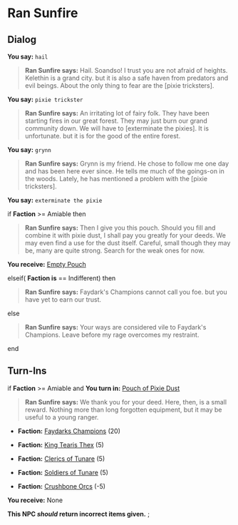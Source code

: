 # Ran Sunfire
## Dialog

**You say:** `hail`



>**Ran Sunfire says:** Hail. Soandso! I trust you are not afraid of heights. Kelethin is a grand city. but it is also a safe haven from predators and evil beings. About the only thing to fear are the [pixie tricksters].

**You say:** `pixie trickster`



>**Ran Sunfire says:** An irritating lot of fairy folk. They have been starting fires in our great forest. They may just burn our grand community down. We will have to [exterminate the pixies]. It is unfortunate. but it is for the good of the entire forest.

**You say:** `grynn`



>**Ran Sunfire says:** Grynn is my friend. He chose to follow me one day and has been here ever since. He tells me much of the goings-on in the woods. Lately, he has mentioned a problem with the [pixie tricksters].

**You say:** `exterminate the pixie`



if **Faction** >= Amiable then



>**Ran Sunfire says:** Then I give you this pouch. Should you fill and combine it with pixie dust, I shall pay you greatly for your deeds. We may even find a use for the dust itself. Careful, small though they may be, many are quite strong. Search for the weak ones for now.



**You receive:**  [Empty Pouch](/item/17957)


elseif( **Faction is** == Indifferent) then



>**Ran Sunfire says:** Faydark's Champions cannot call you foe. but you have yet to earn our trust.


else



>**Ran Sunfire says:** Your ways are considered vile to Faydark's Champions. Leave before my rage overcomes my restraint.

end

## Turn-Ins





if **Faction** >= Amiable and  **You turn in:** [Pouch of Pixie Dust](/item/12109) 


>**Ran Sunfire says:** We thank you for your deed. Here, then, is a small reward. Nothing more than long forgotten equipment, but it may be useful to a young ranger.


* __Faction:__ [Faydarks Champions](/faction/246) (20)


* __Faction:__ [King Tearis Thex](/faction/279) (5)


* __Faction:__ [Clerics of Tunare](/faction/226) (5)


* __Faction:__ [Soldiers of Tunare](/faction/310) (5)


* __Faction:__ [Crushbone Orcs](/faction/234) (-5)


 **You receive:** None 

**This NPC *should* return incorrect items given.**
;


